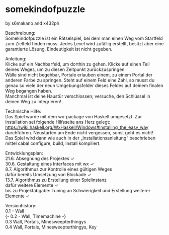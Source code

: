 # somekindofpuzzle
by s6makano and x432ph

Beschreibung:  
Somekindofpuzzle ist ein Rätselspiel, bei dem man einen Weg vom Startfeld zum Zielfeld finden muss. Jedes Level wird zufällig erstellt, besitzt aber eine garantierte Lösung, Eindeutigkeit ist nicht gegeben.  

Anleitung:  
Klicke auf ein Nachbarfeld, um dorthin zu gehen. Klicke auf einen Teil deines Weges, um zu diesen Zeitpunkt zurückzuspringen.  
Wälle sind nicht begehbar, Portale erlauben einem, zu einem Portal der anderen Farbe zu springen. Steht auf einem Feld eine Zahl, so musst du genau so viele der neun Umgebungsfelder dieses Feldes auf deinem finalen Weg begangen haben.  
Manchmal ist deine Haustür verschlossen; versuche, den Schlüssel in deinen Weg zu integrieren!  

Technische Hilfe:  
Das Spiel wurde mit dem wx-package von Haskell umgesetzt. Zur Installation sei folgende Hilfsseite ans Herz gelegt: https://wiki.haskell.org/WxHaskell/Windows#Installing_the_easy_way durchführen. Neustarten am Ende nicht vergessen, sonst geht es nicht!  
Das Spiel wird dann wie auch in der „Installationsanleitung“ beschrieben mittel cabal configure, build, install kompiliert.  

Entwicklungsplan:  
21.6. Absegnung des Projektes ✓  
30.6. Gestaltung eines Interfaces mit wx ✓  
8.7.  Algorithmus zur Kontrolle eines gültigen Weges  
      dafür bereits Umsetzung von Blockade ✓  
13.7. Algorithmus zu Erstellung einer Spielinstanz  
      dafür weitere Elemente ✓  
bis zu Projektabgabe: Tuning an Schwierigkeit und Erstellung weiterer Elemente ✓  

Versionhistory:  
0.1 – Wall  
{- 0.2 - Wall, Timemachine -}  
0.3 Wall, Portals, Minesweepterthingys  
0.4 Wall, Portals, Minesweepterthingys, Key
